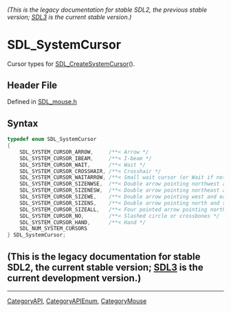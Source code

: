 ###### (This is the legacy documentation for stable SDL2, the previous stable version; [SDL3](https://wiki.libsdl.org/SDL3/) is the current stable version.)
# SDL_SystemCursor

Cursor types for [SDL_CreateSystemCursor](SDL_CreateSystemCursor)().

## Header File

Defined in [SDL_mouse.h](https://github.com/libsdl-org/SDL/blob/SDL2/include/SDL_mouse.h)

## Syntax

```c
typedef enum SDL_SystemCursor
{
    SDL_SYSTEM_CURSOR_ARROW,     /**< Arrow */
    SDL_SYSTEM_CURSOR_IBEAM,     /**< I-beam */
    SDL_SYSTEM_CURSOR_WAIT,      /**< Wait */
    SDL_SYSTEM_CURSOR_CROSSHAIR, /**< Crosshair */
    SDL_SYSTEM_CURSOR_WAITARROW, /**< Small wait cursor (or Wait if not available) */
    SDL_SYSTEM_CURSOR_SIZENWSE,  /**< Double arrow pointing northwest and southeast */
    SDL_SYSTEM_CURSOR_SIZENESW,  /**< Double arrow pointing northeast and southwest */
    SDL_SYSTEM_CURSOR_SIZEWE,    /**< Double arrow pointing west and east */
    SDL_SYSTEM_CURSOR_SIZENS,    /**< Double arrow pointing north and south */
    SDL_SYSTEM_CURSOR_SIZEALL,   /**< Four pointed arrow pointing north, south, east, and west */
    SDL_SYSTEM_CURSOR_NO,        /**< Slashed circle or crossbones */
    SDL_SYSTEM_CURSOR_HAND,      /**< Hand */
    SDL_NUM_SYSTEM_CURSORS
} SDL_SystemCursor;
```

## (This is the legacy documentation for stable SDL2, the current stable version; [SDL3](https://wiki.libsdl.org/SDL3/) is the current development version.)



----
[CategoryAPI](CategoryAPI), [CategoryAPIEnum](CategoryAPIEnum), [CategoryMouse](CategoryMouse)

